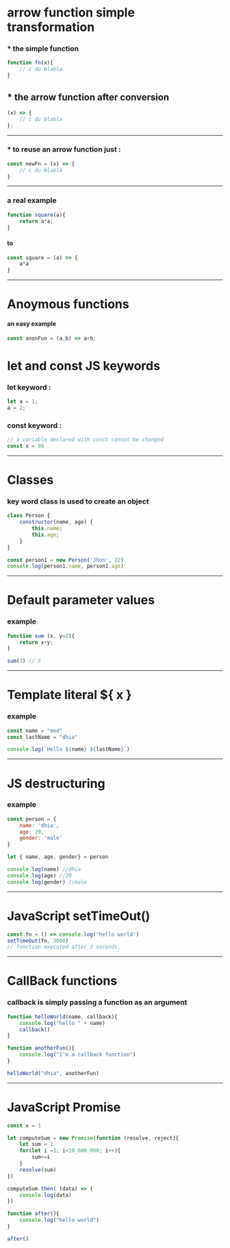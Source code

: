 # arrow function simple transformation



### * the simple function

```javascript
function fn(x){
    // c du blabla
}
```

## * the arrow function after conversion 

```javascript
(x) => {
    // c du blabla
};
```





<hr>

### * to reuse an arrow function just :

```javascript
const newFn = (x) => {
    // c du blabla
}
```





<hr>

### a real example

```javascript
function square(a){
    return a*a;
}
```

#### to

```javascript
const square = (a) => {
    a*a
}
```

<hr>



# Anoymous functions

#### an easy example

```javascript
const anonFun = (a,b) => a+b;
```



# let and const JS keywords

### let keyword :

```javascript
let a = 1;
a = 2;
```

### const keyword :

```javascript
// a variable declared with const cannot be changed
const x = 99
```

<hr>



# Classes

### key word class is used to create an object

```javascript
class Person {
    constructor(name, age) {
        this.name;
        this.age;
    }
}

const person1 = new Person('Jhon', 22)
console.log(person1.name, person1.age)
```

<hr>



# Default parameter values

### example

```javascript
function sum (x, y=2){
    return x+y;
}

sum(3) // 5
```

<hr>



# Template literal ${ x }

### example

```javascript
const name = "med"
const lastName = "dhia"

console.log(`Hello ${name} ${lastName}`)
```

<hr>



# JS destructuring

### example

```javascript
const person = {
    name: 'dhia',
    age: 20,
    gender: 'male'
}

let { name, age, gender} = person

console.log(name) //dhia
console.log(age) //20
console.log(gender) //male
```

<hr>



# JavaScript setTimeOut()

```javascript
const fn = () => console.log("hello world")
setTimeOut(fn, 3000)
// function executed after 3 seconds.
```

<hr>



# CallBack functions

### callback is simply passing a function as an argument

```javascript
function helloWorld(name, callback){
    console.log("hello " + name)
    callback()
}

function anotherFun(){
    console.log("I'm a callback function")
}

helloWorld("dhia", anotherFun)
```

<hr>



# JavaScript Promise

```javascript
const x = 1

let computeSum = new Promise(function (resolve, reject){   
    let sum = 1
    for(let i =1; i<10_000_000; i++){
        sum+=i
    }
    resolve(sum)
})

computeSum.then( (data) => {
    console.log(data)
})

function after(){
    console.log("hello world")
}

after()
```










